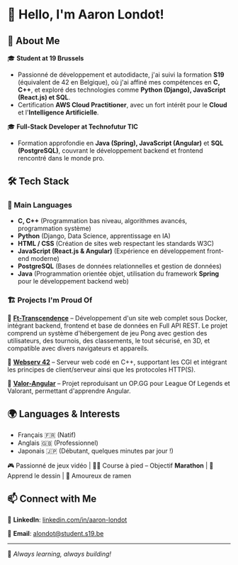 # 👋 Hello, I'm Aaron Londot!

## 🚀 About Me
🎓 **Student at 19 Brussels**
- Passionné de développement et autodidacte, j'ai suivi la formation **S19** (équivalent de 42 en Belgique), où j'ai affiné mes compétences en **C, C++**, et exploré des technologies comme **Python (Django), JavaScript (React.js) et SQL**.
- Certification **AWS Cloud Practitioner**, avec un fort intérêt pour le **Cloud** et l'**Intelligence Artificielle**.

🎓 **Full-Stack Developer at Technofutur TIC**
- Formation approfondie en **Java (Spring), JavaScript (Angular)** et **SQL (PostgreSQL)**, couvrant le développement backend et frontend rencontré dans le monde pro.

## 🛠️ Tech Stack
### 📌 Main Languages
- **C, C++** (Programmation bas niveau, algorithmes avancés, programmation système)
- **Python** (Django, Data Science, apprentissage en IA)
- **HTML / CSS** (Création de sites web respectant les standards W3C)
- **JavaScript (React.js & Angular)** (Expérience en développement front-end moderne)
- **PostgreSQL** (Bases de données relationnelles et gestion de données)
- **Java** (Programmation orientée objet, utilisation du framework **Spring** pour le développement backend web)

### 🏗️ Projects I'm Proud Of

🔹 **[Ft-Transcendence](https://github.com/Elio1104/ft_trancendence)** – Développement d'un site web complet sous Docker, intégrant backend, frontend et base de données en Full API REST. Le projet comprend un système d'hébergement de jeu Pong avec gestion des utilisateurs, des tournois, des classements, le tout sécurisé, en 3D, et compatible avec divers navigateurs et appareils.

🔹 **[Webserv 42](https://github.com/Elio1104/webserv)** – Serveur web codé en C++, supportant les CGI et intégrant les principes de client/serveur ainsi que les protocoles HTTP(S).

🔹 **[Valor-Angular](https://github.com/Elio1104/League-of-Angular)** – Projet reproduisant un OP.GG pour League Of Legends et Valorant, permettant d'apprendre Angular.

## 🌍 Languages & Interests
- Français 🇫🇷 (Natif)
- Anglais 🇬🇧 (Professionnel)
- Japonais 🇯🇵 (Débutant, quelques minutes par jour !)

🎮 Passionné de jeux vidéo | 🏃‍♂️ Course à pied – Objectif **Marathon** | 🎨 Apprend le dessin | 🍜 Amoureux de ramen

## 📫 Connect with Me
💼 **LinkedIn**: [linkedin.com/in/aaron-londot](https://www.linkedin.com/in/aaron-londot-934265303/)

📧 **Email**: [alondot@student.s19.be](#)

---
🚀 _Always learning, always building!_
